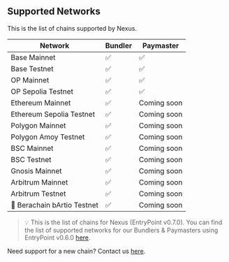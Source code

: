 ## Supported Networks

This is  the list of chains supported by Nexus.

| Network                    | Bundler | Paymaster   |
| -------------------------- | ------- | ----------- |
| Base Mainnet               | ✅       | ✅           |
| Base Testnet               | ✅       | ✅           |
| OP Mainnet                 | ✅       | ✅           |
| OP Sepolia Testnet         | ✅       | ✅           |
| Ethereum Mainnet           | ✅       | Coming soon |
| Ethereum Sepolia Testnet   | ✅       | Coming soon |
| Polygon Mainnet            | ✅       | Coming soon |
| Polygon Amoy Testnet       | ✅       | Coming soon |
| BSC Mainnet                | ✅       | Coming soon |
| BSC Testnet                | ✅       | Coming soon |
| Gnosis Mainnet             | ✅       | Coming soon |
| Arbitrum Mainnet           | ✅       | Coming soon |
| Arbitrum Testnet           | ✅       | Coming soon |
| 🐻 Berachain bArtio Testnet | ✅       | Coming soon |

> 💡 This is the list of chains for Nexus (EntryPoint v0.7.0). You can find the list of supported networks for our Bundlers & Paymasters using EntryPoint v0.6.0 [here](/smartAccountsV2/supportedNetworks).

Need support for a new chain? Contact us [here](https://forms.gle/nycUAs3Fwyzz772w7).
